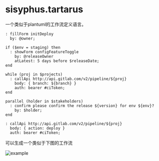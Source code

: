 # sisyphus.tartarus

一个类似于plantuml的工作流定义语言。

```
: fillForm initDeploy
  by: @owner;

if ($env = staging) then
  : showForm configFeatureToggle
    by: @releaseOwner
    atLatest: 5 days before $releaseDate;
end

while (proj in $projects)
  : callApi http://api.gitlab.com/v2/pipeline/${proj}
    body: { branch: ${branch} }
    auth: bearer #ciToken;
end

parallel (holder in $stakeholders)
  : confirm please confirm the release ${version} for env ${env}?
    by: $holder;
end

: callApi http://api.gitlab.com/v2/pipeline/${proj}
  body: { action: deploy }
  auth: bearer #ciToken;
```

可以生成一个类似于下图的工作流

![example](http://www.plantuml.com/plantuml/png/ZL8zQ_Cm4DxrAsxma7Y8uOLtSIXD8MGgTEbkPFjiNIjBGheuc93_NbbHGyOkzftkkUS3wH1OUZvFMgH2r52M0sbzidugIo13V4IdxI80cgPTcgQ6WxqOz7iXQ81DWMQ65uZR8vbn2wpGHEpA4vIzP9xEce764qe-U_oquwWnWfueFMgK0JzMvZoH_2uP0w_p_z3B9K2BW_K8HKOVutmlqFGq275Hf14spjil80F5Mc37OPlTT5BhDqVHZ69sTLL9HxkHMCjsrzcfclzLZXngCbYjkx_-R9ySjbwQJkLV4as23rrbTOy-AGUMttZlitgAxoTmoVQZPOMGeq1ndIEShBb1p0XevdWKlxVNPAHTQYZkdC_YDUHOVm-r1ghX2hBZg5P3dwuNRdiHs3fnYEJnEVm0)
